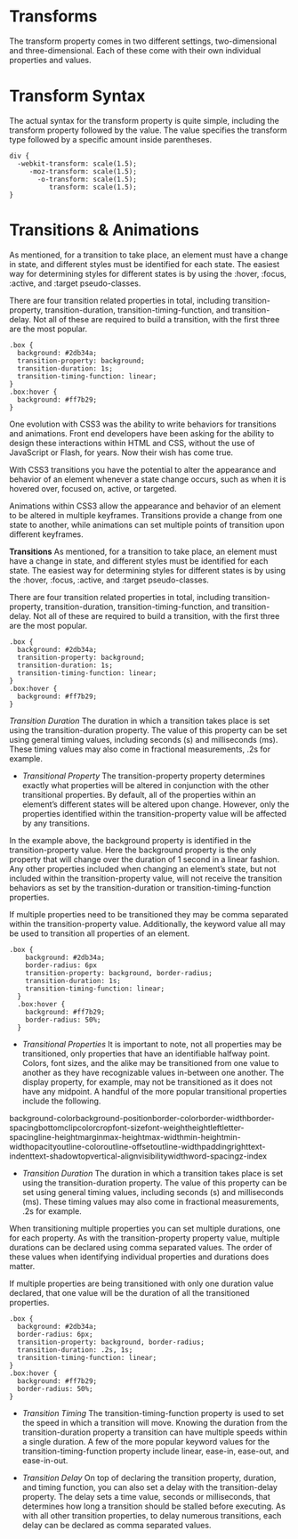 # Transforms
The transform property comes in two different settings, two-dimensional and three-dimensional. Each of these come with their own individual properties and values.

# Transform Syntax
The actual syntax for the transform property is quite simple, including the transform property followed by the value. The value specifies the transform type followed by a specific amount inside parentheses.

```
div {
  -webkit-transform: scale(1.5);
     -moz-transform: scale(1.5);
       -o-transform: scale(1.5);
          transform: scale(1.5);
}
```
# Transitions & Animations
As mentioned, for a transition to take place, an element must have a change in state, and different styles must be identified for each state. 
The easiest way for determining styles for different states is by using the :hover, :focus, :active, and :target pseudo-classes.

There are four transition related properties in total, including transition-property, transition-duration, transition-timing-function, and transition-delay.
Not all of these are required to build a transition, with the first three are the most popular.
```
.box {
  background: #2db34a;
  transition-property: background;
  transition-duration: 1s;
  transition-timing-function: linear;
}
.box:hover {
  background: #ff7b29;
}
```

One evolution with CSS3 was the ability to write behaviors for transitions and animations. Front end developers have been asking for the ability to design these interactions within HTML and CSS, without the use of JavaScript or Flash, for years. Now their wish has come true.

With CSS3 transitions you have the potential to alter the appearance and behavior of an element whenever a state change occurs, such as when it is hovered over, focused on, active, or targeted.

Animations within CSS3 allow the appearance and behavior of an element to be altered in multiple keyframes. Transitions provide a change from one state to another, while animations can set multiple points of transition upon different keyframes.

**Transitions**
As mentioned, for a transition to take place, an element must have a change in state, and different styles must be identified for each state. The easiest way for determining styles for different states is by using the :hover, :focus, :active, and :target pseudo-classes.

There are four transition related properties in total, including transition-property, transition-duration, transition-timing-function, and transition-delay. Not all of these are required to build a transition, with the first three are the most popular.


```
.box {
  background: #2db34a;
  transition-property: background;
  transition-duration: 1s;
  transition-timing-function: linear;
}
.box:hover {
  background: #ff7b29;
}
```
*Transition Duration*
The duration in which a transition takes place is set using the transition-duration property. 
The value of this property can be set using general timing values, including seconds (s) and milliseconds (ms).
These timing values may also come in fractional measurements, .2s for example.
                
+ *Transitional Property*
The transition-property property determines exactly what properties will be altered in conjunction with the other transitional properties. By default, all of the properties within an element’s different states will be altered upon change. However, only the properties identified within the transition-property value will be affected by any transitions.

In the example above, the background property is identified in the transition-property value. Here the background property is the only property that will change over the duration of 1 second in a linear fashion. Any other properties included when changing an element’s state, but not included within the transition-property value, will not receive the transition behaviors as set by the transition-duration or transition-timing-function properties.

If multiple properties need to be transitioned they may be comma separated within the transition-property value. Additionally, the keyword value all may be used to transition all properties of an element.
```
.box {
    background: #2db34a;
    border-radius: 6px
    transition-property: background, border-radius;
    transition-duration: 1s;
    transition-timing-function: linear;
  }
  .box:hover {
    background: #ff7b29;
    border-radius: 50%;
  }

   ```           
+ *Transitional Properties*
It is important to note, not all properties may be transitioned, only properties that have an identifiable halfway point. Colors, font sizes, and the alike may be transitioned from one value to another as they have recognizable values in-between one another. The display property, for example, may not be transitioned as it does not have any midpoint. A handful of the more popular transitional properties include the following.

background-colorbackground-positionborder-colorborder-widthborder-spacingbottomclipcolorcropfont-sizefont-weightheightleftletter-spacingline-heightmarginmax-heightmax-widthmin-heightmin-widthopacityoutline-coloroutline-offsetoutline-widthpaddingrighttext-indenttext-shadowtopvertical-alignvisibilitywidthword-spacingz-index
+ *Transition Duration*
The duration in which a transition takes place is set using the transition-duration property. The value of this property can be set using general timing values, including seconds (s) and milliseconds (ms). These timing values may also come in fractional measurements, .2s for example.

When transitioning multiple properties you can set multiple durations, one for each property. As with the transition-property property value, multiple durations can be declared using comma separated values. The order of these values when identifying individual properties and durations does matter. 

If multiple properties are being transitioned with only one duration value declared, that one value will be the duration of all the transitioned properties.

```
.box {
  background: #2db34a;
  border-radius: 6px;
  transition-property: background, border-radius;
  transition-duration: .2s, 1s;
  transition-timing-function: linear;
}
.box:hover {
  background: #ff7b29;
  border-radius: 50%;
}
```
              
+ *Transition Timing*
The transition-timing-function property is used to set the speed in which a transition will move.
Knowing the duration from the transition-duration property a transition can have multiple speeds within a single duration.
A few of the more popular keyword values for the transition-timing-function property include linear, ease-in, ease-out, and ease-in-out.

+ *Transition Delay*
On top of declaring the transition property, duration, and timing function, you can also set a delay with the transition-delay property.
The delay sets a time value, seconds or milliseconds, that determines how long a transition should be stalled before executing.
As with all other transition properties, to delay numerous transitions, each delay can be declared as comma separated values.

